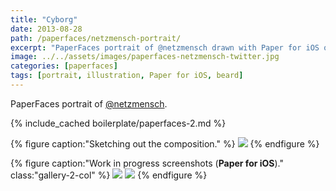 ```yaml
---
title: "Cyborg"
date: 2013-08-28
path: /paperfaces/netzmensch-portrait/
excerpt: "PaperFaces portrait of @netzmensch drawn with Paper for iOS on an iPad."
image: ../../assets/images/paperfaces-netzmensch-twitter.jpg
categories: [paperfaces]
tags: [portrait, illustration, Paper for iOS, beard]
---
```


PaperFaces portrait of [@netzmensch](https://twitter.com/netzmensch).

{% include_cached boilerplate/paperfaces-2.md %}

{% figure caption:"Sketching out the composition." %}
[![](../../assets/images/paperfaces-netzmensch-process-1-750.jpg)](../../assets/images/paperfaces-netzmensch-process-1-lg.jpg)
{% endfigure %}

{% figure caption:"Work in progress screenshots (**Paper for iOS**)." class:"gallery-2-col" %}
[![](../../assets/images/paperfaces-netzmensch-process-2-600.jpg)](../../assets/images/paperfaces-netzmensch-process-2-lg.jpg)
[![](../../assets/images/paperfaces-netzmensch-process-3-600.jpg)](../../assets/images/paperfaces-netzmensch-process-3-lg.jpg)
{% endfigure %}
